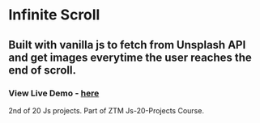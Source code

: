 # Infinite Scroll
## Built with vanilla js to fetch from Unsplash API and get images everytime the user reaches the end of scroll.
### View Live Demo - [here](https://akiijadhav.github.io/Infinite-Scroll/)
2nd of 20 Js projects.
Part of ZTM Js-20-Projects Course.
